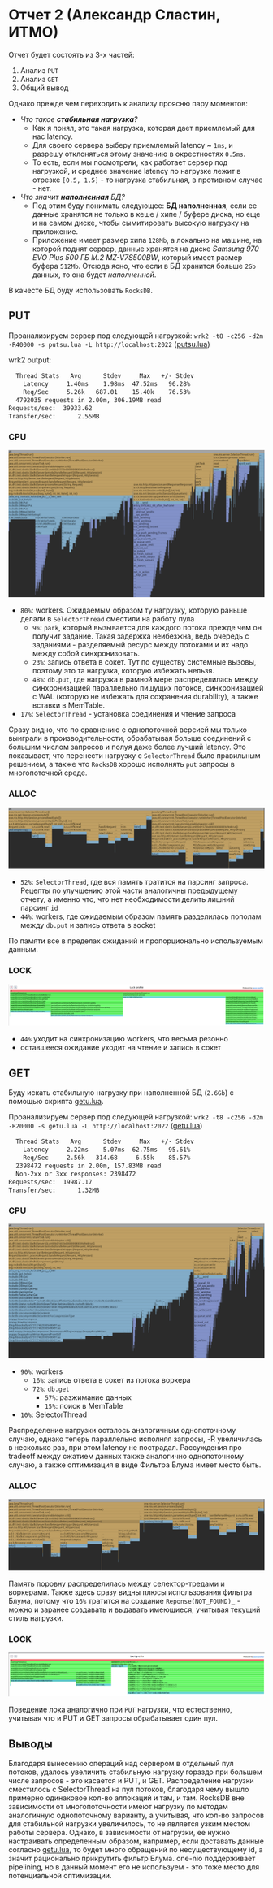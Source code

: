 # Отчет 2 (Александр Сластин, ИТМО)

Отчет будет состоять из 3-х частей:
1. Анализ `PUT`
2. Анализ `GET`
3. Общий вывод

Однако прежде чем переходить к анализу проясню пару моментов:
- *Что такое __стабильная нагрузка__?*
  - Как я понял, это такая нагрузка, которая дает приемлемый для нас latency.
  - Для своего сервера выберу приемлемый latency ~ `1ms`, и разрешу отклоняться этому значению в окрестностях `0.5ms`. 
  - То есть, если мы посмотрели, как работает сервер под нагрузкой, и среднее значение latency по нагрузке лежит в отрезке `[0.5, 1.5]` - то нагрузка стабильная, в противном случае - нет.
- *Что значит __наполненная__ БД?* 
  - Под этим буду понимать следующее: __БД наполненная__, если ее данные хранятся не только в кеше / хипе / буфере диска, но еще и на самом диске, чтобы сымитировать высокую нагрузку на приложение.
  - Приложение имеет размер хипа `128Mb`, а локально на машине, на которой поднят сервер, данные хранятся на диске _Samsung 970 EVO Plus 500 ГБ M.2 MZ-V7S500BW_, который имеет размер буфера `512Mb`. Отсюда ясно, что если в БД хранится больше `2Gb` данных, то она будет _наполненной_.

В качесте БД буду использовать `RocksDB`.

## PUT

Проанализируем сервер под следующей нагрузкой: `wrk2 -t8 -c256 -d2m -R40000 -s putsu.lua -L http://localhost:2022` 
([putsu.lua](../../wrk2/putsu.lua))

wrk2 output:
```
  Thread Stats   Avg      Stdev     Max   +/- Stdev
    Latency     1.40ms    1.98ms  47.52ms   96.28%
    Req/Sec     5.26k   687.01    15.40k    76.53%
  4792035 requests in 2.00m, 306.19MB read
Requests/sec:  39933.62
Transfer/sec:      2.55MB
```

### CPU

![](images/put-40000-cpu.png)

- `80%`: workers. Ожидаемым образом ту нагрузку, которую раньше делали в `SelectorThread` сместили на работу пула
  - `9%`: `park`, который вызывается для каждого потока прежде чем он получит задание. Такая задержка неибезжна,
     ведь очередь с заданиями - разделяемый ресурс между потоками и их надо между собой синхронизовать.
  - `23%`: запись ответа в сокет. Тут по существу системные вызовы, поэтому это та нагрузка, которую избежать нельзя.
  - `48%`: `db.put`, где нагрузка в рамной мере распределилась между синхронизацией параллельно пишущих потоков, синхронизацией
     с WAL (которую не избежать для сохранения durability), а также вставки в MemTable.
- `17%`: `SelectorThread` - установка соединения и чтение запроса

Сразу видно, что по сравнению с однопоточной версией мы только выиграли в производительности, обрабатывая больше соединений с большим
числом запросов и полуя даже более лучший latency. Это показывает, что перенести нагрузку с `SelectorThread` было правильным решением, а также
что `RocksDB` хорошо исполнять `put` запросы в многопоточной среде.

### ALLOC

![](images/put-40000-alloc.png)

- `52%`: `SelectorThread`, где вся память тратится на парсинг запроса. Рецепты по улучшению этой части аналогичны предыдущему отчету, а именно что,
   что нет необходимости делить лишний парсинг `id`
- `44%`: workers, где ожидаемым образом память разделилась пополам между `db.put` и запись ответа в socket

По памяти все в пределах ожиданий и пропорционально используемым данным.

### LOCK

![](images/put-40000-lock.png)

- `44%` уходит на синхронизацию workers, что весьма резонно
- оставшееся ожидание уходит на чтение и запись в сокет

## GET

Буду искать стабильную нагрузку при наполненной БД (`2.6Gb`) с помощью скрипта [getu.lua](../../wrk2/getu.lua).

Проанализируем сервер под следующей нагрузкой: `wrk2 -t8 -c256 -d2m -R20000 -s getu.lua -L http://localhost:2022`
([getu.lua](../../wrk2/getu.lua))

```
  Thread Stats   Avg      Stdev     Max   +/- Stdev
    Latency     2.22ms    5.07ms  62.75ms   95.61%
    Req/Sec     2.56k   314.68     6.55k    85.57%
  2398472 requests in 2.00m, 157.83MB read
  Non-2xx or 3xx responses: 2398472
Requests/sec:  19987.17
Transfer/sec:      1.32MB
```

### CPU

![](images/get-20000-cpu.png)

- `90%`: workers
  - `16%`: запись ответа в сокет из потока воркера
  - `72%`: `db.get`
    - `57%`: разжимание данных
    - `15%`: поиск в MemTable 
- `10%`: SelectorThread

Распределение нагрузки осталось аналогичным однопоточному случаю, однако теперь параллельно исполняя запросы, -R увеличилась в несколько раз, при
этом latency не пострадал. Рассуждения про tradeoff между сжатием данных также аналогично однопоточному случаю, а также
оптимизация в виде Фильтра Блума имеет место быть.

### ALLOC

![](images/get-20000-alloc.png)

Память поровну распределилась между селектор-тредами и воркерами. Также здесь сразу видны плюсы использования фильтра Блума, потому что `16%` тратится на
создание `Reponse(NOT_FOUND)_` - можно и заранее создавать и выдавать имеющиеся, учитывая текущий стиль нагрузки.

### LOCK

![](images/get-20000-lock.png)

Поведение лока аналогично при `PUT` нагрузки, что естественно, учитывая что и PUT и GET запросы обрабатывает один пул. 

## Выводы

Благодаря вынесению операций над сервером в отдельный пул потоков, удалось увеличить стабильную нагрузку гораздо при большем числе запросов - это касается
и PUT, и GET. Распределение нагрузки сместилось с SelectorThread на пул потоков, благодаря чему вышло примерно одинаковое кол-во аллокаций и там, и там.
RocksDB вне зависимости от многопоточности имеют нагрузку по методам аналогичную однопоточному варианту, а учитывая, что кол-во запросов для стабильной
нагрузки увеличилось, то не является узким местом работы сервера. Однако, в зависимости от нагрузки, ее нужно настраивать определенным образом, например, 
если доставать данные согласно [getu.lua](../../wrk2/getu.lua), то будет много обращений по несуществующему id, а значит рационально прикрутить фильтр Блума.
one-nio поддерживает pipelining, но в данный момент его не используем - это тоже место для потенциальной оптимизации.
